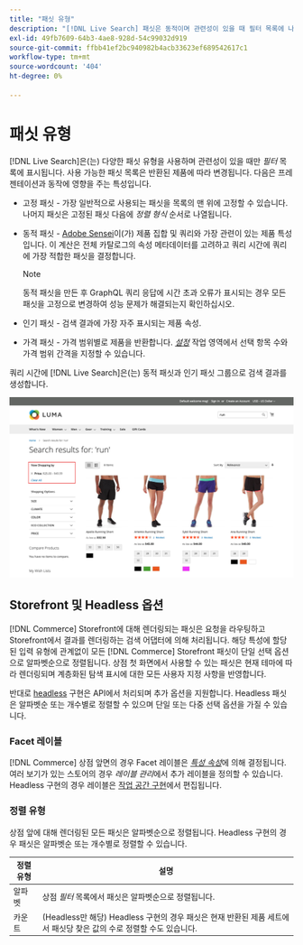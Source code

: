 ```yaml
---
title: "패싯 유형"
description: "[!DNL Live Search] 패싯은 동적이며 관련성이 있을 때 필터 목록에 나타납니다."
exl-id: 49fb7609-64b3-4ae8-928d-54c99032d919
source-git-commit: ffbb41ef2bc940982b4acb33623ef689542617c1
workflow-type: tm+mt
source-wordcount: '404'
ht-degree: 0%

---
```


# 패싯 유형

[!DNL Live Search]은(는) 다양한 패싯 유형을 사용하며 관련성이 있을 때만 *필터* 목록에 표시됩니다. 사용 가능한 패싯 목록은 반환된 제품에 따라 변경됩니다. 다음은 프레젠테이션과 동작에 영향을 주는 특성입니다.

* 고정 패싯 - 가장 일반적으로 사용되는 패싯을 목록의 맨 위에 고정할 수 있습니다. 나머지 패싯은 고정된 패싯 다음에 *정렬 형식* 순서로 나열됩니다.
* 동적 패싯 - [Adobe Sensei](https://www.adobe.com/sensei.html)이(가) 제품 집합 및 쿼리와 가장 관련이 있는 제품 특성입니다. 이 계산은 전체 카탈로그의 속성 메타데이터를 고려하고 쿼리 시간에 쿼리에 가장 적합한 패싯을 결정합니다.

  >[!NOTE]
  >
  >동적 패싯을 만든 후 GraphQL 쿼리 응답에 시간 초과 오류가 표시되는 경우 모든 패싯을 고정으로 변경하여 성능 문제가 해결되는지 확인하십시오.

* 인기 패싯 - 검색 결과에 가장 자주 표시되는 제품 속성.
* 가격 패싯 - 가격 범위별로 제품을 반환합니다. [*설정*](settings.md) 작업 영역에서 선택 항목 수와 가격 범위 간격을 지정할 수 있습니다.

쿼리 시간에 [!DNL Live Search]은(는) 동적 패싯과 인기 패싯 그룹으로 검색 결과를 생성합니다.

![패싯 - 가격](assets/storefront-search-results-run-price.png)

## Storefront 및 Headless 옵션

[!DNL Commerce] Storefront에 대해 렌더링되는 패싯은 요청을 라우팅하고 Storefront에서 결과를 렌더링하는 검색 어댑터에 의해 처리됩니다. 해당 특성에 할당된 입력 유형에 관계없이 모든 [!DNL Commerce] Storefront 패싯이 단일 선택 옵션으로 알파벳순으로 정렬됩니다. 상점 첫 화면에서 사용할 수 있는 패싯은 현재 테마에 따라 렌더링되며 계층화된 탐색 표시에 대한 모든 사용자 지정 사항을 반영합니다.

반대로 [headless](https://developer.adobe.com/commerce/php/architecture/technical-vision/web-api/) 구현은 API에서 처리되며 추가 옵션을 지원합니다. Headless 패싯은 알파벳순 또는 개수별로 정렬할 수 있으며 단일 또는 다중 선택 옵션을 가질 수 있습니다.

### Facet 레이블

[!DNL Commerce] 상점 앞면의 경우 Facet 레이블은 [*특성 속성*](https://experienceleague.adobe.com/docs/commerce-admin/catalog/product-attributes/create/attribute-product-create.html)에 의해 결정됩니다. 여러 보기가 있는 스토어의 경우 *레이블 관리*&#x200B;에서 추가 레이블을 정의할 수 있습니다. Headless 구현의 경우 레이블은 [작업 공간 구현](faceting-workspace.md)에서 편집됩니다.

### 정렬 유형

상점 앞에 대해 렌더링된 모든 패싯은 알파벳순으로 정렬됩니다. Headless 구현의 경우 패싯은 알파벳순 또는 개수별로 정렬할 수 있습니다.

| 정렬 유형 | 설명 |
|--- |--- |
| 알파벳 | 상점 *필터* 목록에서 패싯은 알파벳순으로 정렬됩니다. |
| 카운트 | (Headless만 해당) Headless 구현의 경우 패싯은 현재 반환된 제품 세트에서 패싯당 찾은 값의 수로 정렬할 수도 있습니다. |
